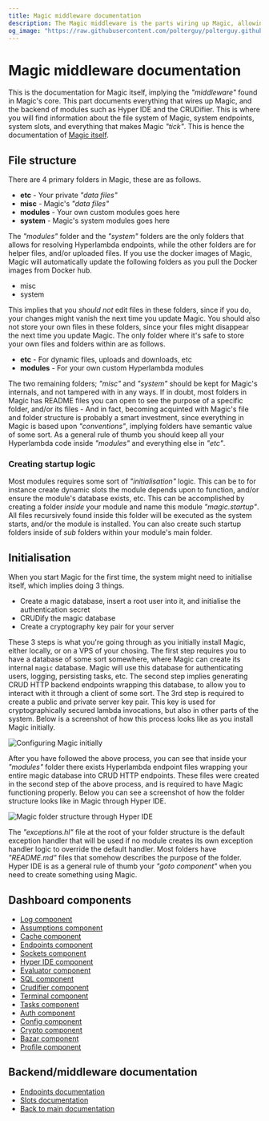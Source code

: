 ```yaml
---
title: Magic middleware documentation
description: The Magic middleware is the parts wiring up Magic, allowing you to use Magic in your own projects, providing you with a default backend for your own frontend apps, authentication, authorisation, and CRUD endpoints wrapping your database(s).
og_image: "https://raw.githubusercontent.com/polterguy/polterguy.github.io/master/images/og-getting-started.jpg"
---
```


# Magic middleware documentation

This is the documentation for Magic itself, implying the _"middleware"_ found in Magic's core.
This part documents everything that wires up Magic, and the backend of modules
such as Hyper IDE and the CRUDifier. This is where you will find information about the file system
of Magic, system endpoints, system slots, and everything that makes Magic _"tick"_. This is hence
the documentation of [Magic itself](https://github.com/polterguy/magic).

## File structure

There are 4 primary folders in Magic, these are as follows.

* __etc__ - Your private _"data files"_
* __misc__ - Magic's _"data files"_
* __modules__ - Your own custom modules goes here
* __system__ - Magic's system modules goes here

The _"modules"_ folder and the _"system"_ folders are the only folders that allows for resolving Hyperlambda
endpoints, while the other folders are for helper files, and/or uploaded files. If you use the docker images
of Magic, Magic will automatically update the following folders as you pull the Docker images from Docker hub.

* misc
* system

This implies that you _should not_ edit files in these folders, since if you do, your changes might vanish
the next time you update Magic. You should also not store your own files in these folders, since your files
might disappear the next time you update Magic. The only folder where it's safe to store your own files
and folders within are as follows.

* __etc__ - For dynamic files, uploads and downloads, etc
* __modules__ - For your own custom Hyperlambda modules

The two remaining folders; _"misc"_ and _"system"_ should be kept for Magic's internals, and not tampered
with in any ways. If in doubt, most folders in Magic has README files you can open to see the purpose
of a specific folder, and/or its files - And in fact, becoming acquinted with Magic's file and folder 
structure is probably a smart investment, since everything in Magic is based upon _"conventions"_, implying
folders have semantic value of some sort. As a general rule of thumb you should keep all your Hyperlambda
code inside _"modules"_ and everything else in _"etc"_.

### Creating startup logic

Most modules requires some sort of _"initialisation"_ logic. This can be to for instance create dynamic slots
the module depends upon to function, and/or ensure the module's database exists, etc. This can be accomplished
by creating a folder _inside_ your module and name this module _"magic.startup"_. All files recursively found
inside this folder will be executed as the system starts, and/or the module is installed. You can also create
such startup folders inside of _sub_ folders within your module's main folder.

## Initialisation

When you start Magic for the first time, the system might need to initialise itself, which implies doing 3
things.

* Create a magic database, insert a root user into it, and initialise the authentication secret
* CRUDify the magic database
* Create a cryptography key pair for your server

These 3 steps is what you're going through as you initially install Magic, either locally, or on
a VPS of your chosing. The first step requires you to have a database of some sort somewhere, where
Magic can create its internal `magic` database. Magic will use this database for authenticating users,
logging, persisting tasks, etc.
The second step implies generating CRUD HTTP backend endpoints wrapping this database, to allow
you to interact with it through a client of some sort. The 3rd step is required to create a
public and private server key pair. This key is used for cryptographically secured lambda
invocations, but also in other parts of the system. Below is a screenshot of how this process
looks like as you install Magic initially.

![Configuring Magic initially](https://raw.githubusercontent.com/polterguy/polterguy.github.io/master/images/configuring-magic.jpg)

After you have followed the above process, you can see that inside your _"modules"_ folder there
exists Hyperlambda endpoint files wrapping your entire magic database into CRUD HTTP endpoints.
These files were created in the second step of the above process, and is required to have Magic
functioning properly. Below you can see a screenshot of how the folder structure looks like in
Magic through Hyper IDE.

![Magic folder structure through Hyper IDE](https://raw.githubusercontent.com/polterguy/polterguy.github.io/master/images/folder-structure.jpg)

The _"exceptions.hl"_ file at the root of your folder structure is the default exception handler
that will be used if no module creates its own exception handler logic to override the default handler.
Most folders have _"README.md"_ files that somehow describes the purpose of the folder. Hyper IDE
is as a general rule of thumb your _"goto component"_ when you need to create something using Magic.

## Dashboard components

* [Log component](/documentation/magic/components/log/)
* [Assumptions component](/documentation/magic/components/assumptions/)
* [Cache component](/documentation/magic/components/cache/)
* [Endpoints component](/documentation/magic/components/endpoints/)
* [Sockets component](/documentation/magic/components/sockets/)
* [Hyper IDE component](/documentation/magic/components/hyper-ide/)
* [Evaluator component](/documentation/magic/components/evaluator/)
* [SQL component](/documentation/magic/components/sql/)
* [Crudifier component](/documentation/magic/components/crudifier/)
* [Terminal component](/documentation/magic/components/terminal/)
* [Tasks component](/documentation/magic/components/tasks/)
* [Auth component](/documentation/magic/components/auth/)
* [Config component](/documentation/magic/components/config/)
* [Crypto component](/documentation/magic/components/crypto/)
* [Bazar component](/documentation/magic/components/bazar/)
* [Profile component](/documentation/magic/components/profile/)

## Backend/middleware documentation

* [Endpoints documentation](/documentation/magic/endpoints/)
* [Slots documentation](/documentation/magic/slots/)
* [Back to main documentation](/documentation/)
